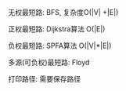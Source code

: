 
无权最短路: BFS, 复杂度O(|V| +|E|)

正权最短路: Dijkstra算法 O(|E|)

负权最短路: SPFA算法 O(|V|*|E|)

多源(可负权)最短路: Floyd

打印路径: 需要保存路径